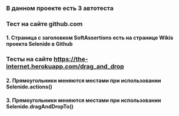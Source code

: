 ### В данном проекте есть 3 автотеста

### Тест на сайте github.com
#### 1. Страница с заголовком SoftAssertions есть на странице Wikis проекта Selenide в Github

### Тесты на сайте https://the-internet.herokuapp.com/drag_and_drop
#### 2. Прямоугольники меняются местами при использовании Selenide.actions()
#### 3. Прямоугольники меняются местами при использовании Selenide.dragAndDropTo()